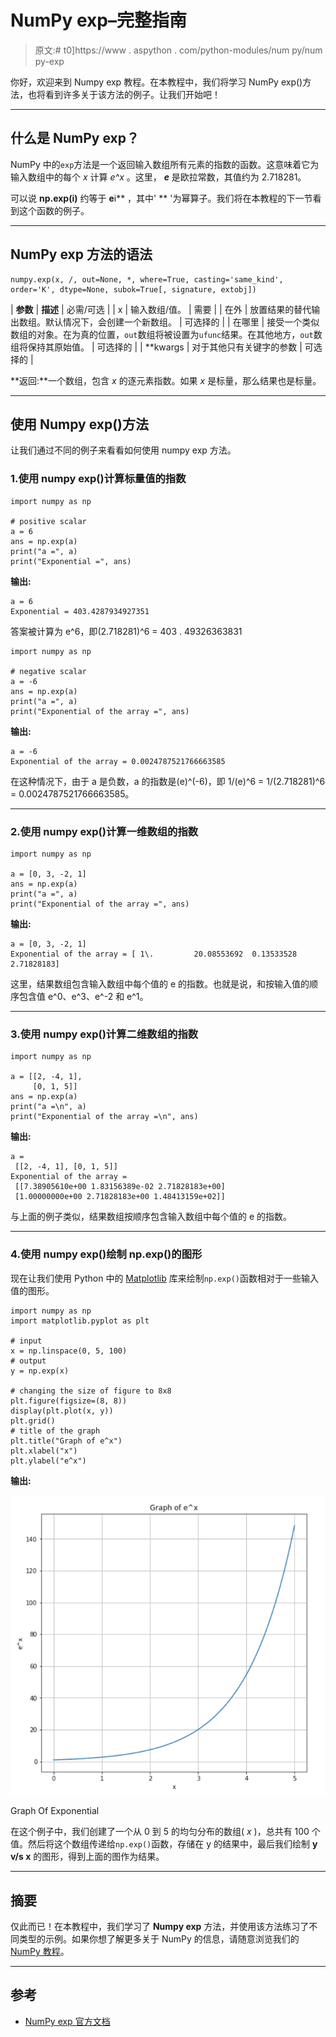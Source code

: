 # NumPy exp–完整指南

> 原文:# t0]https://www . aspython . com/python-modules/num py/num py-exp

你好，欢迎来到 Numpy exp 教程。在本教程中，我们将学习 NumPy exp()方法，也将看到许多关于该方法的例子。让我们开始吧！

* * *

## 什么是 NumPy exp？

NumPy 中的`exp`方法是一个返回输入数组所有元素的指数的函数。这意味着它为输入数组中的每个 *x* 计算 *e^x* 。这里， ***e*** 是欧拉常数，其值约为 2.718281。

可以说 **np.exp(i)** 约等于 **e**i** ，其中' ** '为幂算子。我们将在本教程的下一节看到这个函数的例子。

* * *

## NumPy exp 方法的语法

```
numpy.exp(x, /, out=None, *, where=True, casting='same_kind', order='K', dtype=None, subok=True[, signature, extobj])

```

| **参数** | **描述** | 必需/可选 |
| x | 输入数组/值。 | 需要 |
| 在外 | 放置结果的替代输出数组。默认情况下，会创建一个新数组。 | 可选择的 |
| 在哪里 | 接受一个类似数组的对象。在为真的位置，`out`数组将被设置为`ufunc`结果。在其他地方，`out`数组将保持其原始值。 | 可选择的 |
| **kwargs | 对于其他只有关键字的参数 | 可选择的 |

**返回:**一个数组，包含 *x* 的逐元素指数。如果 *x* 是标量，那么结果也是标量。

* * *

## 使用 Numpy exp()方法

让我们通过不同的例子来看看如何使用 numpy exp 方法。

### 1.使用 numpy exp()计算标量值的指数

```
import numpy as np

# positive scalar
a = 6
ans = np.exp(a)
print("a =", a)
print("Exponential =", ans)

```

**输出:**

```
a = 6
Exponential = 403.4287934927351

```

答案被计算为 e^6，即(2.718281)^6 = 403 . 49326363831

```
import numpy as np

# negative scalar
a = -6
ans = np.exp(a)
print("a =", a)
print("Exponential of the array =", ans)

```

**输出:**

```
a = -6
Exponential of the array = 0.0024787521766663585

```

在这种情况下，由于 a 是负数，a 的指数是(e)^(-6)，即 1/(e)^6 = 1/(2.718281)^6 = 0.0024787521766663585。

* * *

### 2.使用 numpy exp()计算一维数组的指数

```
import numpy as np

a = [0, 3, -2, 1]
ans = np.exp(a)
print("a =", a)
print("Exponential of the array =", ans)

```

**输出:**

```
a = [0, 3, -2, 1]
Exponential of the array = [ 1\.         20.08553692  0.13533528  2.71828183]

```

这里，结果数组包含输入数组中每个值的 e 的指数。也就是说，和按输入值的顺序包含值 e^0、e^3、e^-2 和 e^1。

* * *

### 3.使用 numpy exp()计算二维数组的指数

```
import numpy as np

a = [[2, -4, 1], 
     [0, 1, 5]]
ans = np.exp(a)
print("a =\n", a)
print("Exponential of the array =\n", ans)

```

**输出:**

```
a =
 [[2, -4, 1], [0, 1, 5]]
Exponential of the array =
 [[7.38905610e+00 1.83156389e-02 2.71828183e+00]
 [1.00000000e+00 2.71828183e+00 1.48413159e+02]]

```

与上面的例子类似，结果数组按顺序包含输入数组中每个值的 e 的指数。

* * *

### 4.使用 numpy exp()绘制 np.exp()的图形

现在让我们使用 Python 中的 [Matplotlib](https://www.askpython.com/python-modules/matplotlib) 库来绘制`np.exp()`函数相对于一些输入值的图形。

```
import numpy as np
import matplotlib.pyplot as plt

# input
x = np.linspace(0, 5, 100)
# output
y = np.exp(x)

# changing the size of figure to 8x8
plt.figure(figsize=(8, 8))
display(plt.plot(x, y))
plt.grid()
# title of the graph
plt.title("Graph of e^x")
plt.xlabel("x")
plt.ylabel("e^x")

```

**输出:**

![Graph Of Exponential](img/59dd0c161a7816f425ee27ecb555045e.png)

Graph Of Exponential

在这个例子中，我们创建了一个从 0 到 5 的均匀分布的数组( *x* )，总共有 100 个值。然后将这个数组传递给`np.exp()`函数，存储在 y 的结果中，最后我们绘制 **y v/s x** 的图形，得到上面的图作为结果。

* * *

## 摘要

仅此而已！在本教程中，我们学习了 **Numpy exp** 方法，并使用该方法练习了不同类型的示例。如果你想了解更多关于 NumPy 的信息，请随意浏览我们的 [NumPy 教程](https://www.askpython.com/python-modules/numpy)。

* * *

## 参考

*   [NumPy exp 官方文档](https://numpy.org/doc/stable/reference/generated/numpy.exp.html)